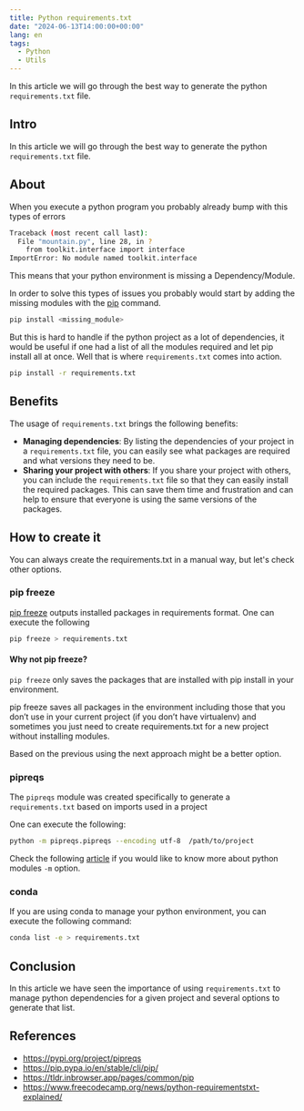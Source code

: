 ```yaml
---
title: Python requirements.txt
date: "2024-06-13T14:00:00+00:00"
lang: en
tags:
  - Python
  - Utils
---
```


In this article we will go through the best way to generate the python `requirements.txt` file.

## Intro ##

In this article we will go through the best way to generate the python `requirements.txt` file.

## About ##

When you execute a python program you probably already bump with this types of errors

```sh
Traceback (most recent call last):
  File "mountain.py", line 28, in ?
    from toolkit.interface import interface
ImportError: No module named toolkit.interface
```

This means that your python environment is missing a Dependency/Module.

In order to solve this types of issues you probably would start by adding the missing modules with the [pip](https://tldr.inbrowser.app/pages/common/pip) command.

```sh
pip install <missing_module>
```

But this is hard to handle if the python project as a lot of dependencies, it would be useful if one had a list of all the modules required and let pip install all at once. Well that is where `requirements.txt` comes into action.

```sh
pip install -r requirements.txt
```

## Benefits ##

The usage of `requirements.txt` brings the following benefits:

* **Managing dependencies**: By listing the dependencies of your project in a `requirements.txt` file, you can easily see what packages are required and what versions they need to be.
* **Sharing your project with others**: If you share your project with others, you can include the `requirements.txt` file so that they can easily install the required packages. This can save them time and frustration and can help to ensure that everyone is using the same versions of the packages.

## How to create it ##

You can always create the requirements.txt in a manual way, but let's check other options.

### pip freeze ###

[pip freeze](https://tldr.inbrowser.app/pages/common/pip-freeze) outputs installed packages in requirements format. One can execute the following

```sh
pip freeze > requirements.txt
```

#### Why not pip freeze? ####

`pip freeze` only saves the packages that are installed with pip install in your environment.

pip freeze saves all packages in the environment including those that you don’t use in your current project (if you don’t have virtualenv) and sometimes you just need to create requirements.txt for a new project without installing modules.

Based on the previous using the next approach might be a better option.

### pipreqs ###

The `pipreqs` module was created specifically to generate a `requirements.txt` based on imports used in a project

One can execute the following:

```sh
python -m pipreqs.pipreqs --encoding utf-8  /path/to/project
```

Check the following [article](https://rramos.github.io/2024/06/04/pythonutils/) if you would like to know more about python modules `-m` option.

### conda ####

If you are using conda to manage your python environment, you can execute the following command:

```sh
conda list -e > requirements.txt
```

## Conclusion ##

In this article we have seen the importance of using `requirements.txt` to manage python dependencies for a given project and several options to generate that list.

## References ##

* <https://pypi.org/project/pipreqs>
* <https://pip.pypa.io/en/stable/cli/pip/>
* <https://tldr.inbrowser.app/pages/common/pip>
* <https://www.freecodecamp.org/news/python-requirementstxt-explained/>
